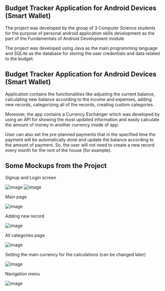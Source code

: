 ## Budget Tracker Application for Android Devices (Smart Wallet)

The project was developed by the group of 3 Computer Science students for the purpose of personal android application skills development as the part of the Fundamentals of Android Development module.

The project was developed using Java as the main programming language and SQLite as the database for storing the user credentials and data related to the budget.

## Budget Tracker Application for Android Devices (Smart Wallet)
Application contains the functionalities like adjusting the current balance, calculating new balance according to the income and expenses, adding new records, categorizing all of the records, creating custom categories. 

Moreover, the app contains a Currency Exchanger which was developed by using an API for showing the most updated information and easily calculate the amount of money in another currency inside of app.

User can also set the pre-planned payments that in the specified time the payment will be automatically done and update the balance according to the amount of payment. So, the user will not need to create a new record every month for the rent of the house (for example).

## Some Mockups from the Project

Signup and Login screen

![image](https://user-images.githubusercontent.com/72948977/188371334-b706b3d8-a036-465d-b4d6-f5d5026672a7.png)
![image](https://user-images.githubusercontent.com/72948977/188371393-5674cae9-b934-4011-98e3-d5860f2bedaa.png)

Main page

![image](https://user-images.githubusercontent.com/72948977/188372157-4d27b118-3adc-4040-b002-ea8d2bbd1095.png)

Adding new record

![image](https://user-images.githubusercontent.com/72948977/188372204-76f08f24-2803-4d34-9449-ff1a18205007.png)

All categories page

![image](https://user-images.githubusercontent.com/72948977/188372237-7d6f1ba7-9b94-46ae-aa75-b6a59085cf1c.png)

Setting the main currency for the calculations (can be changed later)

![image](https://user-images.githubusercontent.com/72948977/188372365-fd2b1729-a7f6-4653-8350-5b1f5fdb49a6.png)

Navigation menu

![image](https://user-images.githubusercontent.com/72948977/188372424-59e7ee93-9aa9-4db5-a748-74d13ac2b213.png)


